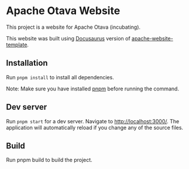# Apache Otava Website

This project is a website for Apache Otava (incubating).

This website was built using [Docusaurus](https://docusaurus.io/) version of [apache-website-template](https://github.com/apache/apache-website-template/tree/docusaurus).

## Installation

Run `pnpm install` to install all dependencies.

Note: Make sure you have installed [pnpm](https://pnpm.io) before running the command.

## Dev server

Run `pnpm start` for a dev server. Navigate to [http://localhost:3000/](http://localhost:3000/). The application will
automatically reload if you change any of the source files.

## Build

Run pnpm build to build the project.
